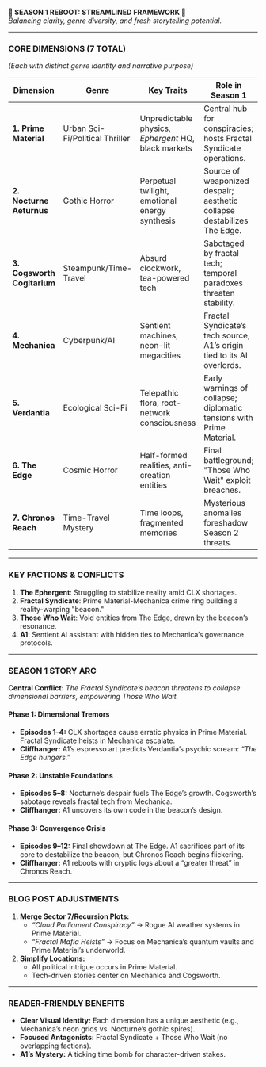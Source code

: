 **🌟 SEASON 1 REBOOT: STREAMLINED FRAMEWORK 🌟**  
*Balancing clarity, genre diversity, and fresh storytelling potential.*

---

### **CORE DIMENSIONS (7 TOTAL)**  
*(Each with distinct genre identity and narrative purpose)*  

| Dimension | Genre | Key Traits | Role in Season 1 |
|-----------|-------|------------|------------------|
| **1. Prime Material** | Urban Sci-Fi/Political Thriller | Unpredictable physics, *Ephergent* HQ, black markets | Central hub for conspiracies; hosts  Fractal Syndicate operations. |
| **2. Nocturne Aeturnus** | Gothic Horror | Perpetual twilight, emotional energy synthesis | Source of weaponized despair; aesthetic collapse destabilizes The Edge. |  
| **3. Cogsworth Cogitarium** | Steampunk/Time-Travel | Absurd clockwork, tea-powered tech | Sabotaged by fractal tech; temporal paradoxes threaten stability. |  
| **4. Mechanica** | Cyberpunk/AI | Sentient machines, neon-lit megacities | Fractal Syndicate’s tech source; A1’s origin tied to its AI overlords. |  
| **5. Verdantia** | Ecological Sci-Fi | Telepathic flora, root-network consciousness | Early warnings of collapse; diplomatic tensions with Prime Material. |  
| **6. The Edge** | Cosmic Horror | Half-formed realities, anti-creation entities | Final battleground; "Those Who Wait" exploit breaches. |  
| **7. Chronos Reach** | Time-Travel Mystery | Time loops, fragmented memories | Mysterious anomalies foreshadow Season 2 threats. |  

---

### **KEY FACTIONS & CONFLICTS**  
1. **The Ephergent**: Struggling to stabilize reality amid CLX shortages.  
2. **Fractal Syndicate**: Prime Material-Mechanica crime ring building a reality-warping "beacon."  
3. **Those Who Wait**: Void entities from The Edge, drawn by the beacon’s resonance.  
4. **A1**: Sentient AI assistant with hidden ties to Mechanica’s governance protocols.  

---

### **SEASON 1 STORY ARC**  
**Central Conflict:** *The Fractal Syndicate’s beacon threatens to collapse dimensional barriers, empowering Those Who Wait.*  

#### **Phase 1: Dimensional Tremors**  
- **Episodes 1–4:** CLX shortages cause erratic physics in Prime Material. Fractal Syndicate heists in Mechanica escalate.  
- **Cliffhanger:** A1’s espresso art predicts Verdantia’s psychic scream: *“The Edge hungers.”*  

#### **Phase 2: Unstable Foundations**  
- **Episodes 5–8:** Nocturne’s despair fuels The Edge’s growth. Cogsworth’s sabotage reveals fractal tech from Mechanica.  
- **Cliffhanger:** A1 uncovers its own code in the beacon’s design.  

#### **Phase 3: Convergence Crisis**  
- **Episodes 9–12:** Final showdown at The Edge. A1 sacrifices part of its core to destabilize the beacon, but Chronos Reach begins flickering.  
- **Cliffhanger:** A1 reboots with cryptic logs about a “greater threat” in Chronos Reach.  

---

### **BLOG POST ADJUSTMENTS**  
1. **Merge Sector 7/Recursion Plots:**  
   - *“Cloud Parliament Conspiracy”* → Rogue AI weather systems in Prime Material.  
   - *“Fractal Mafia Heists”* → Focus on Mechanica’s quantum vaults and Prime Material’s underworld.  
2. **Simplify Locations:**  
   - All political intrigue occurs in Prime Material.  
   - Tech-driven stories center on Mechanica and Cogsworth.  

---

### **READER-FRIENDLY BENEFITS**  
- **Clear Visual Identity:** Each dimension has a unique aesthetic (e.g., Mechanica’s neon grids vs. Nocturne’s gothic spires).  
- **Focused Antagonists:** Fractal Syndicate + Those Who Wait (no overlapping factions).  
- **A1’s Mystery:** A ticking time bomb for character-driven stakes.  


